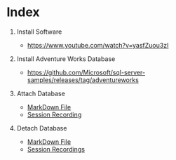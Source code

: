 # Index

1. Install Software
    - https://www.youtube.com/watch?v=yasfZuou3zI

2. Install Adventure Works Database
    - https://github.com/Microsoft/sql-server-samples/releases/tag/adventureworks

3. Attach Database
    - [MarkDown File](./Notes/1.AttachDatabase.md)
    - [Session Recording](https://drive.google.com/drive/folders/157GzDc9RQJkQE3_e9WfcoshuvV67Aodl)

4. Detach Database
    - [MarkDown File](./Notes/2.DetachDatabase.md)
    - [Session Recordings](https://drive.google.com/drive/folders/1NOqhfepbzFouJ_0mBTJhjUF58F0fGWpk)